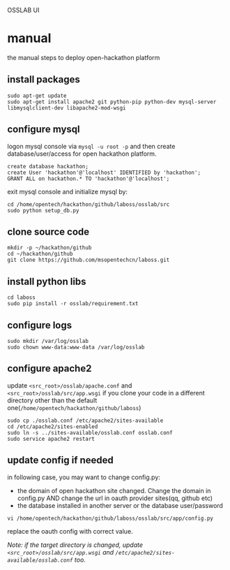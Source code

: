 OSSLAB UI

# manual
the manual steps to deploy open-hackathon platform

## install packages

```
sudo apt-get update
sudo apt-get install apache2 git python-pip python-dev mysql-server libmysqlclient-dev libapache2-mod-wsgi
```
## configure mysql
logon mysql console via `mysql -u root -p` and then create database/user/access for open hackathon platform.

```
create database hackathon;
create User 'hackathon'@'localhost' IDENTIFIED by 'hackathon';
GRANT ALL on hackathon.* TO 'hackathon'@'localhost';
```
exit mysql console and initialize mysql by:

```
cd /home/opentech/hackathon/github/laboss/osslab/src
sudo python setup_db.py
```

## clone source code

```
mkdir -p ~/hackathon/github
cd ~/hackathon/github
git clone https://github.com/msopentechcn/laboss.git
```

## install python libs

```
cd laboss
sudo pip install -r osslab/requirement.txt
```

## configure logs

```
sudo mkdir /var/log/osslab
sudo chown www-data:www-data /var/log/osslab
```

## configure apache2
update `<src_root>/osslab/apache.conf` and `<src_root>/osslab/src/app.wsgi` if you clone your code in a different directory other than
the default one(`/home/opentech/hackathon/github/laboss`)

```
sudo cp ./osslab.conf /etc/apache2/sites-available
cd /etc/apache2/sites-enabled
sudo ln -s ../sites-available/osslab.conf osslab.conf
sudo service apache2 restart
```

## update config if needed
in following case, you may want to change config.py:
- the domain of open hackathon site changed. Change the domain in config.py AND change the url in oauth provider sites(qq, github etc)
- the database installed in another server or the database user/password

```
vi /home/opentech/hackathon/github/laboss/osslab/src/app/config.py
```
replace the oauth config with correct value.


_Note: if the target directory is changed, update `<src_root>/osslab/src/app.wsgi` and `/etc/apache2/sites-available/osslab.conf` too._